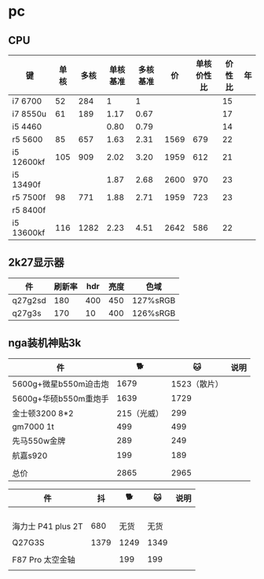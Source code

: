 # pc

## CPU
|键|单核|多核|单核基准|多核基准|价|单核价性比|价性比|年|
|-|-|-|-|-|-|-|-|-|
|i7 6700|52|284|1|1|||15|
|i7 8550u|61|189|1.17|0.67|||17|
|i5 4460|||0.80|0.79|||14|
|r5 5600|85|657|1.63|2.31|1569|679|22|
|i5 12600kf|105|909|2.02|3.20|1959|612|21|
|i5 13490f|||1.87|2.68|2600|970|23|
|r5 7500f|98|771|1.88|2.71|1959|723|23|
|r5 8400f||||||||
|i5 13600kf|116|1282|2.23|4.51|2642|586|22|


## 2k27显示器
|件|刷新率|hdr|亮度|色域|
|-|-|-|-|-|
|q27g2sd|180|400|450|127%sRGB|
|q27g3s|170|10|400|126%sRGB|

## nga装机神贴3k
|件|🐕|🐱|说明|
|-|-|-|-|
|5600g+微星b550m迫击炮|1679|1523（散片）||
|5600g+华硕b550m重炮手|1639|1729||
|金士顿3200 8*2|215（光威）|299||
|gm7000 1t|499|499||
|先马550w金牌|289|249|
|航嘉s920|199|189|
||
|总价|2865|2965|



|件|抖|🐕|🐱|说明|
|-|-|-|-|-|
|||||
|||||
|||||
|||||
|海力士 P41 plus 2T|680|无货|无货|
|||||
|Q27G3S|1379|1249|1349|
|||||
|F87 Pro 太空金轴||199|199|
|||||

